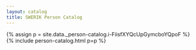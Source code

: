 ```yaml
---
layout: catalog
title: SWERIK Person Catalog
---
```

{% assign p = site.data._person-catalog.i-FiisfXYQcUpGymcboYQpoF %}
{% include person-catalog.html p=p %}

